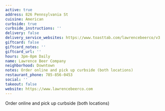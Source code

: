 ```yaml
---
active: true
address: 826 Pennsylvania St
cuisine: American
curbside: true
curbside_instructions: ''
delivery: false
delivery_service_websites: https://www.toasttab.com/lawrencebeerco/v3
giftcard: false
giftcard_notes: ''
giftcard_url: ''
hours: 3pm-8pm Daily
name: Lawrence Beer Company
neighborhood: Downtown
notes: Order online and pick up curbside (both locations)
restaurant_phone: 785-856-0453
social: ''
takeout: false
website: https://www.lawrencebeerco.com
---
```


Order online and pick up curbside (both locations)